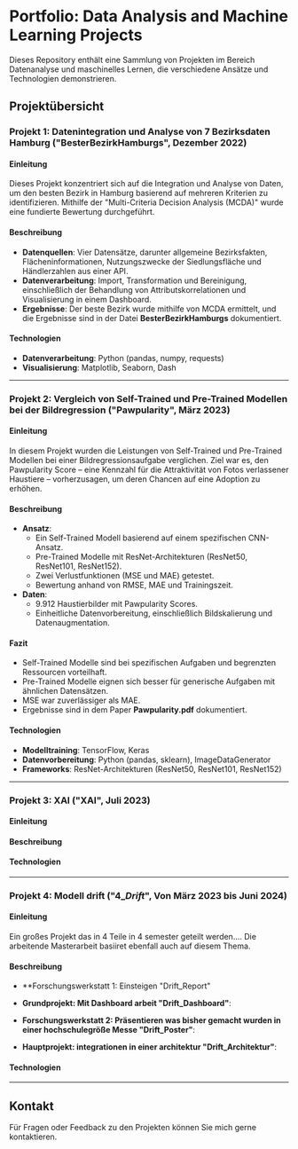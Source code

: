 # Portfolio: Data Analysis and Machine Learning Projects

Dieses Repository enthält eine Sammlung von Projekten im Bereich Datenanalyse und maschinelles Lernen, die verschiedene Ansätze und Technologien demonstrieren. 

## Projektübersicht

### Projekt 1: Datenintegration und Analyse von 7 Bezirksdaten Hamburg ("BesterBezirkHamburgs", Dezember 2022)

#### Einleitung
Dieses Projekt konzentriert sich auf die Integration und Analyse von Daten, um den besten Bezirk in Hamburg basierend auf mehreren Kriterien zu identifizieren. Mithilfe der "Multi-Criteria Decision Analysis (MCDA)" wurde eine fundierte Bewertung durchgeführt.

#### Beschreibung
- **Datenquellen**: Vier Datensätze, darunter allgemeine Bezirksfakten, Flächeninformationen, Nutzungszwecke der Siedlungsfläche und Händlerzahlen aus einer API.
- **Datenverarbeitung**: Import, Transformation und Bereinigung, einschließlich der Behandlung von Attributskorrelationen und Visualisierung in einem Dashboard.
- **Ergebnisse**: Der beste Bezirk wurde mithilfe von MCDA ermittelt, und die Ergebnisse sind in der Datei **BesterBezirkHamburgs** dokumentiert.

#### Technologien
- **Datenverarbeitung**: Python (pandas, numpy, requests)
- **Visualisierung**: Matplotlib, Seaborn, Dash

---

### Projekt 2: Vergleich von Self-Trained und Pre-Trained Modellen bei der Bildregression ("Pawpularity", März 2023)

#### Einleitung
In diesem Projekt wurden die Leistungen von Self-Trained und Pre-Trained Modellen bei einer Bildregressionsaufgabe verglichen. Ziel war es, den Pawpularity Score – eine Kennzahl für die Attraktivität von Fotos verlassener Haustiere – vorherzusagen, um deren Chancen auf eine Adoption zu erhöhen.

#### Beschreibung
- **Ansatz**:
  - Ein Self-Trained Modell basierend auf einem spezifischen CNN-Ansatz.
  - Pre-Trained Modelle mit ResNet-Architekturen (ResNet50, ResNet101, ResNet152).
  - Zwei Verlustfunktionen (MSE und MAE) getestet.
  - Bewertung anhand von RMSE, MAE und Trainingszeit.
- **Daten**:
  - 9.912 Haustierbilder mit Pawpularity Scores.
  - Einheitliche Datenvorbereitung, einschließlich Bildskalierung und Datenaugmentation.

#### Fazit
- Self-Trained Modelle sind bei spezifischen Aufgaben und begrenzten Ressourcen vorteilhaft.
- Pre-Trained Modelle eignen sich besser für generische Aufgaben mit ähnlichen Datensätzen.
- MSE war zuverlässiger als MAE.
- Ergebnisse sind in dem Paper **Pawpularity.pdf** dokumentiert.

#### Technologien
- **Modelltraining**: TensorFlow, Keras
- **Datenvorbereitung**: Python (pandas, sklearn), ImageDataGenerator
- **Frameworks**: ResNet-Architekturen (ResNet50, ResNet101, ResNet152)

---

### Projekt 3: XAI ("XAI", Juli 2023)

#### Einleitung


#### Beschreibung


#### Technologien

---

### Projekt 4: Modell drift ("4_*_Drift_*", Von März 2023 bis Juni 2024)

#### Einleitung
Ein großes Projekt das in 4 Teile in 4 semester geteilt werden....
Die arbeitende Masterarbeit basiiret ebenfall auch auf diesem Thema. 

#### Beschreibung
- **Forschungswerkstatt 1: Einsteigen "Drift_Report"

- **Grundprojekt: Mit Dashboard arbeit "Drift_Dashboard"**:
 
- **Forschungswerkstatt 2: Präsentieren was bisher gemacht wurden in einer hochschulegröße Messe "Drift_Poster"**:
  
- **Hauptprojekt: integrationen in einer architektur "Drift_Architektur"**:  

#### Technologien

---

## Kontakt
Für Fragen oder Feedback zu den Projekten können Sie mich gerne kontaktieren.